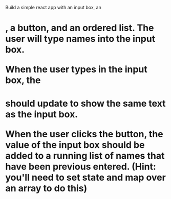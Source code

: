 Build a simple react app with an input box, an <h1>, a button, and an ordered list. The user will type names into the input box.

When the user types in the input box, the <h1> should update to show the same text as the input box.

When the user clicks the button, the value of the input box should be added to a running list of names that have been previous entered. (Hint: you'll need to set state and map over an array to do this)
